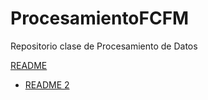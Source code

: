 # ProcesamientoFCFM
Repositorio clase de Procesamiento de Datos

[README](https://github.com/ferbarajas/ProcesamientoFCFM/blob/main/README.md)
* [README 2](https://github.com/ferbarajas/ProcesamientoFCFM/blob/main/README.md)
